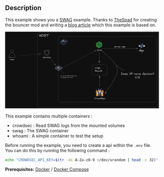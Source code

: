 ## Description

This example shows you a [SWAG](https://docs.linuxserver.io/general/swag) example. Thanks to [TheSpad](https://github.com/TheSpad) for creating the bouncer mod and writing a [blog article](https://www.linuxserver.io/blog/blocking-malicious-connections-with-crowdsec-and-swag) which this example is based on.

![docker swag](docker-swag.png)

This example contains multiple containers :
* crowdsec : Read SWAG logs from the mounted volumes
* swag : The SWAG container
* whoami : A simple container to test the setup

Before running the example, you need to create a api within the `.env` file. You can do this by running the following command :

```bash
echo "CROWDSEC_API_KEY=$(tr -dc A-Za-z0-9 </dev/urandom | head -c 32)" > .env
```

**Prerequisites:** [Docker](https://docs.docker.com/engine/install/) / [Docker Compose](https://docs.docker.com/compose/install/)
